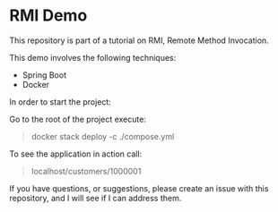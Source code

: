 # RMI Demo

This repository is part of a tutorial on RMI, Remote Method Invocation.

This demo involves the following techniques:
* Spring Boot
* Docker

In order to start the project:

Go to the root of the project execute:
> docker stack deploy -c ./compose.yml

To see the application in action call:
> localhost/customers/1000001

If you have questions, or suggestions, please create an issue with this repository, and I will see if I can address them.

